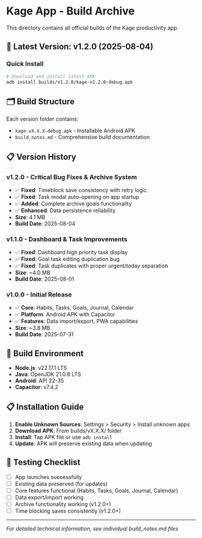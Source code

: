 # Kage App - Build Archive

This directory contains all official builds of the Kage productivity app.

## 📱 Latest Version: v1.2.0 (2025-08-04)

### Quick Install
```bash
# Download and install latest APK
adb install builds/v1.2.0/kage-v1.2.0-debug.apk
```

## 🗂️ Build Structure

Each version folder contains:
- `kage-vX.X.X-debug.apk` - Installable Android APK
- `build_notes.md` - Comprehensive build documentation

## 📋 Version History

### v1.2.0 - Critical Bug Fixes & Archive System
- ✅ **Fixed**: Timeblock save consistency with retry logic
- ✅ **Fixed**: Task modal auto-opening on app startup  
- ✅ **Added**: Complete archive goals functionality
- ✅ **Enhanced**: Data persistence reliability
- **Size**: 4.1 MB
- **Build Date**: 2025-08-04

### v1.1.0 - Dashboard & Task Improvements
- ✅ **Fixed**: Dashboard high priority task display
- ✅ **Fixed**: Goal task editing duplication bug
- ✅ **Fixed**: Task duplicates with proper urgent/today separation
- **Size**: ~4.0 MB
- **Build Date**: 2025-08-01

### v1.0.0 - Initial Release  
- ✅ **Core**: Habits, Tasks, Goals, Journal, Calendar
- ✅ **Platform**: Android APK with Capacitor
- ✅ **Features**: Data import/export, PWA capabilities
- **Size**: ~3.8 MB
- **Build Date**: 2025-07-31

## 🔧 Build Environment

- **Node.js**: v22.17.1 LTS
- **Java**: OpenJDK 21.0.8 LTS  
- **Android**: API 22-35
- **Capacitor**: v7.4.2

## 📋 Installation Guide

1. **Enable Unknown Sources**: Settings > Security > Install unknown apps
2. **Download APK**: From builds/vX.X.X/ folder
3. **Install**: Tap APK file or use `adb install`
4. **Update**: APK will preserve existing data when updating

## 🧪 Testing Checklist

- [ ] App launches successfully
- [ ] Existing data preserved (for updates)
- [ ] Core features functional (Habits, Tasks, Goals, Journal, Calendar)
- [ ] Data export/import working
- [ ] Archive functionality working (v1.2.0+)
- [ ] Time blocking saves consistently (v1.2.0+)

---

*For detailed technical information, see individual build_notes.md files*